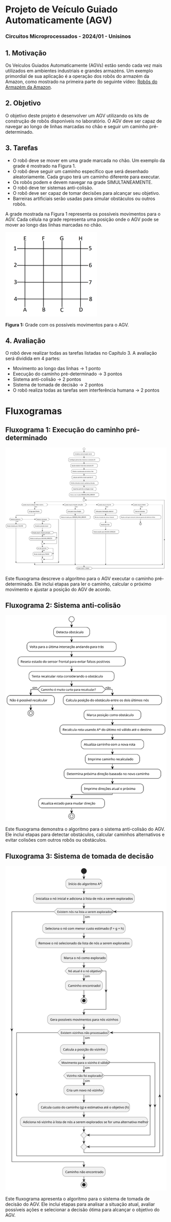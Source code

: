 # Projeto de Veículo Guiado Automaticamente (AGV)

### Circuitos Microprocessados - 2024/01 - Unisinos

## 1. Motivação

Os Veículos Guiados Automaticamente (AGVs) estão sendo cada vez mais utilizados em ambientes industriais e grandes armazéns. Um exemplo primordial de sua aplicação é a operação dos robôs do armazém da Amazon, como mostrado na primeira parte do seguinte vídeo: [Robôs do Armazém da Amazon](https://www.youtube.com/watch?v=1-KS0-xICks).

## 2. Objetivo

O objetivo deste projeto é desenvolver um AGV utilizando os kits de construção de robôs disponíveis no laboratório. O AGV deve ser capaz de navegar ao longo de linhas marcadas no chão e seguir um caminho pré-determinado.

## 3. Tarefas

- O robô deve se mover em uma grade marcada no chão. Um exemplo da grade é mostrado na Figura 1.
- O robô deve seguir um caminho específico que será desenhado aleatoriamente. Cada grupo terá um caminho diferente para executar.
- Os robôs podem e devem navegar na grade SIMULTANEAMENTE.
- O robô deve ter sistemas anti-colisão.
- O robô deve ser capaz de tomar decisões para alcançar seu objetivo.
- Barreiras artificiais serão usadas para simular obstáculos ou outros robôs.

A grade mostrada na Figura 1 representa os possíveis movimentos para o AGV. Cada célula na grade representa uma posição onde o AGV pode se mover ao longo das linhas marcadas no chão.

![Grade](/files/grid.png)

**Figura 1:** Grade com os possíveis movimentos para o AGV.

## 4. Avaliação

O robô deve realizar todas as tarefas listadas no Capítulo 3. A avaliação será dividida em 4 partes:

- Movimento ao longo das linhas -> 1 ponto
- Execução do caminho pré-determinado -> 3 pontos
- Sistema anti-colisão -> 2 pontos
- Sistema de tomada de decisão -> 2 pontos
- O robô realiza todas as tarefas sem interferência humana -> 2 pontos

# Fluxogramas

## Fluxograma 1: Execução do caminho pré-determinado

![Fluxograma 1](/files/principal.svg)

Este fluxograma descreve o algoritmo para o AGV executar o caminho pré-determinado. Ele inclui etapas para ler o caminho, calcular o próximo movimento e ajustar a posição do AGV de acordo.

## Fluxograma 2: Sistema anti-colisão

![Fluxograma 2](/files/anti-colisao.svg)

Este fluxograma demonstra o algoritmo para o sistema anti-colisão do AGV. Ele inclui etapas para detectar obstáculos, calcular caminhos alternativos e evitar colisões com outros robôs ou obstáculos.

## Fluxograma 3: Sistema de tomada de decisão

![Fluxograma 3](/files/tomadadecisao.svg)

Este fluxograma apresenta o algoritmo para o sistema de tomada de decisão do AGV. Ele inclui etapas para analisar a situação atual, avaliar possíveis ações e selecionar a decisão ótima para alcançar o objetivo do AGV.
